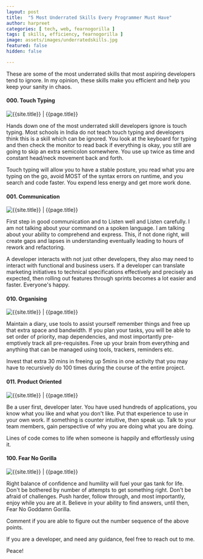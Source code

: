 ```yaml
---
layout: post
title:  "5 Most Underrated Skills Every Programmer Must Have"
author: harpreet
categories: [ tech, web, fearnogorilla ]
tags: [ skills, efficiency, fearnogorilla ]
image: assets/images/underratedskills.jpg
featured: false
hidden: false

---
```


These are some of the most underrated skills that most aspiring developers tend to ignore. In my opinion, these skills make you efficient and help you keep your sanity in chaos.

#### 000. Touch Typing

<p class="mb-5"><img class="shadow-lg" src="{{site.baseurl}}/assets/images/touchtyping.jpg" alt="{{site.title}} | {{page.title}}" /></p>

Hands down one of the most underrated skill developers ignore is touch typing. Most schools in India do not teach touch typing and developers think this is a skill which can be ignored. You look at the keyboard for typing and then check the monitor to read back if everything is okay, you still are going to skip an extra semicolon somewhere. You use up twice as time and constant head/neck movement back and forth.

Touch typing will allow you to have a stable posture, you read what you are typing on the go, avoid MOST of the syntax errors on runtime, and you search and code faster. You expend less energy and get more work done.

#### 001. Communication

<p class="mb-5"><img class="shadow-lg" src="{{site.baseurl}}/assets/images/listen.jpg" alt="{{site.title}} | {{page.title}}" /></p>

First step in good communication and to Listen well and Listen carefully. I am not talking about your command on a spoken language. I am talking about your ability to comprehend and express. This, if not done right, will create gaps and lapses in understanding eventually leading to hours of rework and refactoring.

A developer interacts with not just other developers, they also may need to interact with functional and business users. If a developer can translate marketing initiatives to technical specifications effectively and precisely as expected, then rolling out features through sprints becomes a lot easier and faster. Everyone's happy.

#### 010. Organising

<p class="mb-5"><img class="shadow-lg" src="{{site.baseurl}}/assets/images/organise.jpg" alt="{{site.title}} | {{page.title}}" /></p>

Maintain a diary, use tools to assist yourself remember things and free up that extra space and bandwidth. If you plan your tasks, you will be able to set order of priority, map dependencies, and most importantly pre-emptively track all pre-requisites. Free up your brain from everything and anything that can be managed using tools, trackers, reminders etc.

Invest that extra 30 mins in freeing up 5mins in one activity that you may have to recursively do 100 times during the course of the entire project.  

#### 011. Product Oriented

<p class="mb-5"><img class="shadow-lg" src="{{site.baseurl}}/assets/images/productoriented.jpg" alt="{{site.title}} | {{page.title}}" /></p>

Be a user first, developer later. You have used hundreds of applications, you know what you like and what you don't like. Put that experience to use in your own work. If something is counter intuitive, then speak up. Talk to your team members, gain perspective of why you are doing what you are doing.

Lines of code comes to life when someone is happily and effortlessly using it.

#### 100. Fear No Gorilla

<p class="mb-5"><img class="shadow-lg" src="{{site.baseurl}}/assets/images/fearnogorilla.jpg" alt="{{site.title}} | {{page.title}}" /></p>

Right balance of confidence and humility will fuel your gas tank for life. Don't be bothered by number of attempts to get something right. Don't be afraid of challenges. Push harder, follow through, and most importantly, enjoy while you are at it. Believe in your ability to find answers, until then, Fear No Goddamn Gorilla.  


Comment if you are able to figure out the number sequence of the above points.

If you are a developer, and need any guidance, feel free to reach out to me.

Peace!
